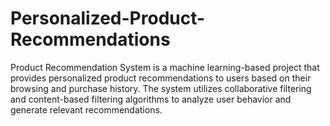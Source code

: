 # Personalized-Product-Recommendations
Product Recommendation System is a machine learning-based project that provides personalized product recommendations to users based on their browsing and purchase history. The system utilizes collaborative filtering and content-based filtering algorithms to analyze user behavior and generate relevant recommendations.
